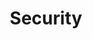 ---
# This topic lives at
# https://digital.gov/topics/security

# Topic Title
title: "Security"

# description — keep it short and clear
# summary: ""

# Weight
weight: 1

# For more information on managing topics,
# see https://github.com/GSA/digitalgov.gov/wiki/topics
---